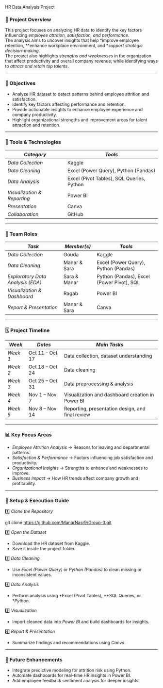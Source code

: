 HR Data Analysis Project  

### 📘 Project Overview  
This project focuses on analyzing HR data to identify the key factors influencing *employee attrition, satisfaction, and performance*.  
The analysis aims to uncover insights that help *improve employee retention, **enhance workplace environment, and **support strategic decision-making*.  
The project also highlights *strengths and weaknesses* in the organization that affect productivity and overall company revenue, while identifying ways to *attract and retain top talents*.  

---

### 🎯 Objectives  
- Analyze HR dataset to detect patterns behind employee attrition and satisfaction.  
- Identify key factors affecting performance and retention.  
- Provide actionable insights to enhance employee experience and company productivity.  
- Highlight organizational strengths and improvement areas for talent attraction and retention.  

---

### 🧰 Tools & Technologies  

| *Category* | *Tools* |
|---------------|------------|
| *Data Collection* | Kaggle |
| *Data Cleaning* | Excel (Power Query), Python (Pandas) |
| *Data Analysis* | Excel (Pivot Tables), SQL Queries, Python |
| *Visualization & Reporting* | Power BI |
| *Presentation* | Canva |
| *Collaboration* | GitHub |

---

### 👥 Team Roles  

| *Task* | *Member(s)* | *Tools* |
|-----------|----------------|------------|
| *Data Collection* | Gouda | Kaggle |
| *Data Cleaning* | Manar & Sara | Excel (Power Query), Python (Pandas) |
| *Exploratory Data Analysis (EDA)* | Sara & Manar | Python (Pandas), Excel (Power Pivot), SQL |
| *Visualization & Dashboard* | Ragab | Power BI |
| *Report & Presentation* | Manar & Sara | Canva |

---

### 🗓 Project Timeline  

| *Week* | *Dates* | *Main Tasks* |
|-----------|------------|----------------|
| *Week 1* | Oct 11 – Oct 17 | Data collection, dataset understanding |
| *Week 2* | Oct 18 – Oct 24 | Data cleaning |
| *Week 3* | Oct 25 – Oct 31 | Data preprocessing & analysis |
| *Week 4* | Nov 1 – Nov 7 | Visualization and dashboard creation in Power BI |
| *Week 5* | Nov 8 – Nov 14 | Reporting, presentation design, and final review |

---

### 📊 Key Focus Areas  
- *Employee Attrition Analysis* → Reasons for leaving and departmental patterns.  
- *Satisfaction & Performance* → Factors influencing job satisfaction and productivity.  
- *Organizational Insights* → Strengths to enhance and weaknesses to improve.  
- *Business Impact* → How HR trends affect company growth and profitability.  

---

### 🚀 Setup & Execution Guide  

1️⃣ *Clone the Repository*  

git clone https://github.com/ManarNasr9/Group-3.git


2️⃣ *Open the Dataset*  
- Download the HR dataset from Kaggle.  
- Save it inside the project folder.

3️⃣ *Data Cleaning*  
- Use *Excel (Power Query)* or *Python (Pandas)* to clean missing or inconsistent values.

4️⃣ *Data Analysis*  
- Perform analysis using *Excel (Pivot Tables), **SQL Queries, or **Python*.

5️⃣ *Visualization*  
- Import cleaned data into *Power BI* and build dashboards for insights.

6️⃣ *Report & Presentation*  
- Summarize findings and recommendations using *Canva*.

---

### 🔮 Future Enhancements  
- Integrate predictive modeling for attrition risk using Python.  
- Automate dashboards for real-time HR insights in Power BI.  
- Add employee feedback sentiment analysis for deeper insights.
